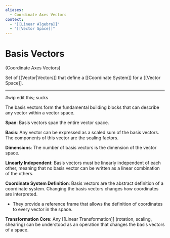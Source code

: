 ```yaml
---
aliases:
  - Coordinate Axes Vectors
context:
  - "[[Linear Algebra]]"
  - "[[Vector Space]]"
---
```


# Basis Vectors

(Coordinate Axes Vectors)

Set of [[Vector|Vectors]] that define a [[Coordinate System]] for a [[Vector Space]].

---

#wip edit this; sucks

The basis vectors form the fundamental building blocks that can describe any vector within a vector space.

**Span**: Basis vectors span the entire vector space.

**Basis**: Any vector can be expressed as a scaled sum of the basis vectors. The components of this vector are the scaling factors.

**Dimensions**: The number of basis vectors is the dimension of the vector space.

**Linearly Independent**: Basis vectors must be linearly independent of each other, meaning that no basis vector can be written as a linear combination of the others.

**Coordinate System Definition**: Basis vectors are the abstract definition of a coordinate system. Changing the basis vectors changes how coordinates are interpreted.

- They provide a reference frame that allows the definition of coordinates to every vector in the space.

**Transformation Core**: Any [[Linear Transformation]] (rotation, scaling, shearing) can be understood as an operation that changes the basis vectors of a space.
